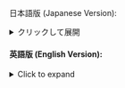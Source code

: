 日本語版 (Japanese Version):
<details>
<summary>クリックして展開</summary>

# プロセス優先度操作スクリプト

このシェルスクリプトは、指定したプロセス名に一致するプロセスのPIDを取得し、そのPIDを使用して他の操作を実行するためのユーティリティです。このスクリプトは、複数のプロセス名に対して一括で操作を行うことができます。以下はスクリプトの概要と使用方法です。

## 使用方法

1. スクリプトをダウンロードまたはコピーし、実行可能なシェルスクリプトファイルに設定します。

2. `process_names`変数に、操作対象のプロセス名をスペースで区切って指定します。例えば、以下のように設定します。

   ```bash
   process_names=("Live" "Max")
   ```
スクリプトを実行します。

   ```bash
   sh process-control-script.sh
   ```

./process-control-script.sh
スクリプトは指定したプロセス名に一致するプロセスのPIDを取得し、指定した操作を実行します。現在のバージョンでは、プロセスの優先度を変更する操作が含まれていますが、必要に応じて他の操作を追加または変更することができます。

注意事項
  * このスクリプトを実行するには、管理者権限が必要な操作（例: sudoコマンドを使用した優先度の変更）が含まれています。適切な権限を持つユーザーで実行してください。

  * スクリプトの動作は、使用しているシステムやプロセス管理方法に依存する可能性があります。必要に応じてスクリプトをカスタマイズしてください。

  * このスクリプトは、複数のプロセスに対して一括で操作を行いたい場合に便利です。特定のプロセスに対して他の操作を実行したい場合は、スクリプトをカスタマイズしてください。

  * このスクリプトはMac OSでの使用を想定しています。


</details>

#### 英語版 (English Version):

<details>
<summary>Click to expand</summary>

# Process Priority　Control Script

This shell script is a utility that retrieves the PIDs (Process IDs) of processes matching specified process names and allows you to perform various operations using those PIDs. This script can perform operations on multiple process names at once. Here is an overview of the script and how to use it.

## Usage

1. Download or copy the script and make it an executable shell script file.

2. Specify the process names you want to operate on by separating them with spaces in the `process_names` variable. For example, set it like this:

   ```bash
   process_names=("Live" "Max")
   ```
Execute the script.

   ```bash
   sh process-control-script.sh
   ```

bash
Copy code
./process-control-script.sh
The script will retrieve the PIDs of processes that match the specified process names and perform the specified operations. The current version includes an operation to change the process priority, but you can add or modify other operations as needed.

# Notes
  * Running this script may require administrative privileges for certain operations (e.g., changing priority using the sudo command). Please run it with a user account that has the appropriate permissions.

  * The behavior of the script may depend on the system and process management methods in use. Customize the script as needed.

  * This script is useful for performing batch operations on multiple processes. If you want to perform other operations on specific processes, customize the script accordingly.

  * This script is intended for use on Mac OS.
